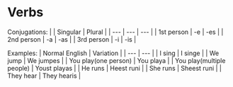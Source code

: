 # Verbs
Conjugations:
| | Singular | Plural |
| --- | --- | --- |
| 1st person | -e | -es |
| 2nd person | -a | -as |
| 3rd person | -i | -is |

Examples:
| Normal English | Variation |
| --- | --- |
| I sing | I singe |
| We jump | We jumpes |
| You play(one person) | You playa |
| You play(multiple people) | Youst playas |
| He runs | Heest runi |
| She runs | Sheest runi |
| They hear | They hearis |
